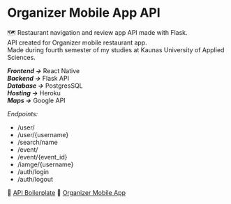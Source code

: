 # Organizer Mobile App API #
🗺️ Restaurant navigation and review app API made with Flask.<br/>
API created for Organizer mobile restaurant app.<br/>
Made during fourth semester of my studies at Kaunas University of Applied Sciences.<br/>

***Frontend ->*** React Native<br/>
***Backend ->*** Flask API<br/>
***Database ->*** PostgresSQL<br/>
***Hosting ->*** Heroku<br/>
***Maps ->*** Google API<br/>

*Endpoints:*
- /user/
- /user/{username}
- /search/name
- /event/
- /event/{event_id}
- /iamge/{username}
- /auth/login
- /auth/logout

🔌 [API Boilerplate](https://orgmobapi.herokuapp.com/)
🔗 [Organizer Mobile App](https://github.com/Vitals9367/Organizer_mob_app)
